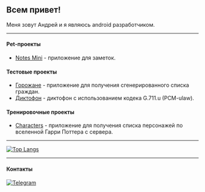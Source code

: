## Всем привет!

Меня зовут Андрей и я являюсь android разработчиком.
***

#### Pet-проекты
* [Notes Mini] - приложение для заметок.

[Notes mini]: https://github.com/Loskon/android-notes-mini

#### Тестовые проекты
* [Горожане] - приложение для получения сгенерированного списка граждан.
* [Диктофон] - диктофон с использованием кодека G.711.u (PCM-ulaw).

[Горожане]: https://github.com/Loskon/android-citizens
[Диктофон]: https://github.com/Loskon/android-dictaphone

#### Тренировочные проекты
* [Characters] - приложение для получения списка персонажей по вселенной Гарри Поттера с сервера.

[Characters]: https://github.com/Loskon/android-harry-potter-api-client

***

[![Top Langs](https://github-readme-stats.vercel.app/api/top-langs/?username=loskon)](https://github.com/Loskon/Loskon)

***

#### Контакты

[![Telegram](https://img.shields.io/badge/Telegram-2CA5E0?style=for-the-badge&logo=telegram&logoColor=white)](https://t.me/Andrejrochev)
